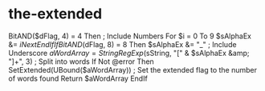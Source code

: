 # the-extended
BitAND($dFlag, 4) = 4 Then ; Include Numbers         For $i = 0 To 9             $sAlphaEx &amp;= $i         Next     EndIf      If BitAND($dFlag, 8) = 8 Then $sAlphaEx &amp;= "_" ; Include Underscore      $aWordArray = StringRegExp($sString, "[" &amp; $sAlphaEx &amp; "]+", 3) ; Split into words     If Not @error Then         SetExtended(UBound($aWordArray)) ; Set the extended flag to the number of words found         Return $aWordArray     EndIf
